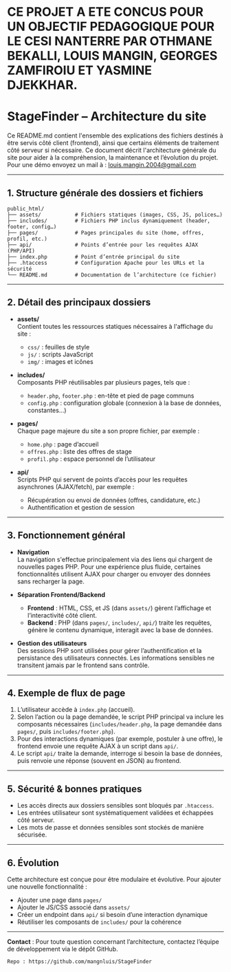 # CE PROJET A ETE CONCUS POUR UN OBJECTIF PEDAGOGIQUE POUR LE CESI NANTERRE PAR OTHMANE BEKALLI, LOUIS MANGIN, GEORGES ZAMFIROIU ET YASMINE DJEKKHAR.

# StageFinder – Architecture du site

Ce README.md contient l'ensemble des explications des fichiers destinés à être servis côté client (frontend), ainsi que certains éléments de traitement côté serveur si nécessaire. Ce document décrit l'architecture générale du site pour aider à la compréhension, la maintenance et l’évolution du projet. Pour une démo envoyez un mail à : louis.mangin.2004@gmail.com

---

## 1. Structure générale des dossiers et fichiers

```
public_html/
├── assets/           # Fichiers statiques (images, CSS, JS, polices…)
├── includes/         # Fichiers PHP inclus dynamiquement (header, footer, config…)
├── pages/            # Pages principales du site (home, offres, profil, etc.)
├── api/              # Points d’entrée pour les requêtes AJAX (PHP/API)
├── index.php         # Point d’entrée principal du site
├── .htaccess         # Configuration Apache pour les URLs et la sécurité
└── README.md         # Documentation de l’architecture (ce fichier)
```

---

## 2. Détail des principaux dossiers

- **assets/**  
  Contient toutes les ressources statiques nécessaires à l'affichage du site :
  - `css/` : feuilles de style
  - `js/` : scripts JavaScript
  - `img/` : images et icônes

- **includes/**  
  Composants PHP réutilisables par plusieurs pages, tels que :
  - `header.php`, `footer.php` : en-tête et pied de page communs
  - `config.php` : configuration globale (connexion à la base de données, constantes…)

- **pages/**  
  Chaque page majeure du site a son propre fichier, par exemple :
  - `home.php` : page d’accueil
  - `offres.php` : liste des offres de stage
  - `profil.php` : espace personnel de l’utilisateur

- **api/**  
  Scripts PHP qui servent de points d’accès pour les requêtes asynchrones (AJAX/fetch), par exemple :
  - Récupération ou envoi de données (offres, candidature, etc.)
  - Authentification et gestion de session

---

## 3. Fonctionnement général

- **Navigation**  
  La navigation s'effectue principalement via des liens qui chargent de nouvelles pages PHP. Pour une expérience plus fluide, certaines fonctionnalités utilisent AJAX pour charger ou envoyer des données sans recharger la page.

- **Séparation Frontend/Backend**  
  - **Frontend** : HTML, CSS, et JS (dans `assets/`) gèrent l’affichage et l’interactivité côté client.
  - **Backend** : PHP (dans `pages/`, `includes/`, `api/`) traite les requêtes, génère le contenu dynamique, interagit avec la base de données.

- **Gestion des utilisateurs**  
  Des sessions PHP sont utilisées pour gérer l’authentification et la persistance des utilisateurs connectés. Les informations sensibles ne transitent jamais par le frontend sans contrôle.

---

## 4. Exemple de flux de page

1. L’utilisateur accède à `index.php` (accueil).
2. Selon l’action ou la page demandée, le script PHP principal va inclure les composants nécessaires (`includes/header.php`, la page demandée dans `pages/`, puis `includes/footer.php`).
3. Pour des interactions dynamiques (par exemple, postuler à une offre), le frontend envoie une requête AJAX à un script dans `api/`.
4. Le script `api/` traite la demande, interroge si besoin la base de données, puis renvoie une réponse (souvent en JSON) au frontend.

---

## 5. Sécurité & bonnes pratiques

- Les accès directs aux dossiers sensibles sont bloqués par `.htaccess`.
- Les entrées utilisateur sont systématiquement validées et échappées côté serveur.
- Les mots de passe et données sensibles sont stockés de manière sécurisée.

---

## 6. Évolution

Cette architecture est conçue pour être modulaire et évolutive. Pour ajouter une nouvelle fonctionnalité :
- Ajouter une page dans `pages/`
- Ajouter le JS/CSS associé dans `assets/`
- Créer un endpoint dans `api/` si besoin d’une interaction dynamique
- Réutiliser les composants de `includes/` pour la cohérence

---

**Contact** : Pour toute question concernant l’architecture, contactez l’équipe de développement via le dépôt GitHub.

```
Repo : https://github.com/mangnluis/StageFinder
```
